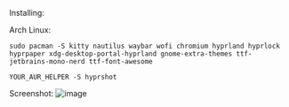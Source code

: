 Installing:
  
  Arch Linux:

    sudo pacman -S kitty nautilus waybar wofi chromium hyprland hyprlock hyprpaper xdg-desktop-portal-hyprland gnome-extra-themes ttf-jetbrains-mono-nerd ttf-font-awesome

    YOUR_AUR_HELPER -S hyprshot 

Screenshot:
![image](https://github.com/user-attachments/assets/f040bfc6-7f1c-457b-9aa5-85bf16e439e4)
